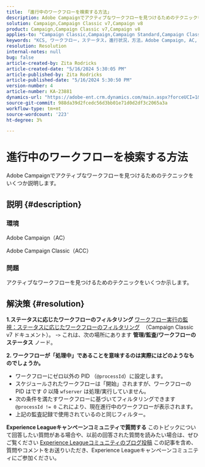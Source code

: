 ```yaml
---
title: 「進行中のワークフローを検索する方法」
description: Adobe Campaignでアクティブなワークフローを見つけるためのテクニックをいくつか説明します。
solution: Campaign,Campaign Classic v7,Campaign v8
product: Campaign,Campaign Classic v7,Campaign v8
applies-to: "Campaign Classic,Campaign,Campaign Standard,Campaign Classic v7,Campaign v8"
keywords: "KCS, ワークフロー，ステータス，進行状況，方法，Adobe Campaign, AC, ACC, Adobe Campaign Classic"
resolution: Resolution
internal-notes: null
bug: false
article-created-by: Zita Rodricks
article-created-date: "5/16/2024 5:30:05 PM"
article-published-by: Zita Rodricks
article-published-date: "5/16/2024 5:30:50 PM"
version-number: 4
article-number: KA-23881
dynamics-url: "https://adobe-ent.crm.dynamics.com/main.aspx?forceUCI=1&pagetype=entityrecord&etn=knowledgearticle&id=d19836ed-a913-ef11-9f89-6045bd0298d4"
source-git-commit: 988da39d2fcedc56d3bb01e71d0d2df3c2065a3a
workflow-type: tm+mt
source-wordcount: '223'
ht-degree: 3%

---
```


# 進行中のワークフローを検索する方法


Adobe Campaignでアクティブなワークフローを見つけるためのテクニックをいくつか説明します。

## 説明 {#description}


### 環境

Adobe Campaign（AC）

Adobe Campaign Classic（ACC）

### 問題

アクティブなワークフローを見つけるためのテクニックをいくつか示します。


## 解決策 {#resolution}


<b>1.ステータスに応じたワークフローのフィルタリング</b>
[ワークフロー実行の監視：ステータスに応じたワークフローのフィルタリング](https://experienceleague.adobe.com/docs/campaign-classic/using/automating-with-workflows/monitoring-workflows/monitoring-workflow-execution.html?lang=en#filtering-workflows-status)  （Campaign Classic v7 ドキュメント）。
-`>`  これは、次の場所にあります <b>管理/監査/ワークフローのステータス</b> ノード。

<b>2. ワークフローが「処理中」であることを意味するのは実際にはどのようなものでしょうか。</b>
- ワークフローにゼロ以外の PID （`@processId`）に設定します。
- スケジュールされたワークフローは「開始」されますが、ワークフローの PID はです *0* 以降 `wfserver` は処理/実行していません。
- 次の条件を満たすワークフローに基づいてフィルタリングできます `@processId != 0` これにより、現在進行中のワークフローが表示されます。
- 上記の監査記録で使用されているのと同じフィルター。




<b>Experience Leagueキャンペーンコミュニティで質問する</b>
このトピックについて回答したい質問がある場合や、以前の回答された質問を読みたい場合は、ぜひご覧ください [Experience Leagueコミュニティのブログ投稿](https://experienceleaguecommunities.adobe.com/t5/adobe-campaign-classic-blogs/introducing-top-kcs-articles-curated-for-your-troubleshooting/bc-p/672426#M132 "リンクをたどる") この記事を含め、質問やコメントをお送りいただき、Experience Leagueキャンペーンコミュニティにご参加ください。
